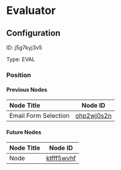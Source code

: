 # Evaluator
## Configuration
ID:  j5g7kyj3v5

Type: EVAL 








### Position

#### Previous Nodes
| Node Title | Node ID |
| :------------- | ------------ |
| Email Form Selection | [ohp2wj0s2n](./ohp2wj0s2n.md) | 
 
 #### Future Nodes
| Node Title | Node ID |
| :------------- | ------------ |
| Node |[ktfff5wvhf](./ktfff5wvhf.md) | 